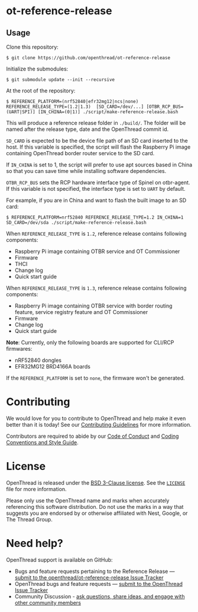 # ot-reference-release

## Usage

Clone this repository:

```
$ git clone https://github.com/openthread/ot-reference-release
```

Initialize the submodules:

```
$ git submodule update --init --recursive
```

At the root of the repository:

```
$ REFERENCE_PLATFORM=(nrf52840|efr32mg12|ncs|none) REFERENCE_RELEASE_TYPE=(1.2|1.3)  [SD_CARD=/dev/...] [OTBR_RCP_BUS=(UART|SPI)] [IN_CHINA=(0|1)] ./script/make-reference-release.bash
```

This will produce a reference release folder in `./build/`. The folder will be
named after the release type, date and the OpenThread commit id.

`SD_CARD` is expected to be the device file path of an SD card inserted to
the host. If this variable is specified, the script will flash the Raspberry Pi
image containing OpenThread border router service to the SD card.

If `IN_CHINA` is set to 1, the script will prefer to use apt sources based in
China so that you can save time while installing software dependencies.

`OTBR_RCP_BUS` sets the RCP hardware interface type of Spinel on otbr-agent.
If this variable is not specified, the interface type is set to `UART` by default.

For example, if you are in China and want to flash the built image to an SD card:

```
$ REFERENCE_PLATFORM=nrf52840 REFERENCE_RELEASE_TYPE=1.2 IN_CHINA=1 SD_CARD=/dev/sda ./script/make-reference-release.bash
```

When `REFERENCE_RELEASE_TYPE` is `1.2`, reference release contains following components:
- Raspberry Pi image containing OTBR service and OT Commissioner
- Firmware
- THCI
- Change log
- Quick start guide

When `REFERENCE_RELEASE_TYPE` is `1.3`, reference release contains following components:
- Raspberry Pi image containing OTBR service with border routing feature, service registry feature and OT Commissioner
- Firmware
- Change log
- Quick start guide

**Note**: Currently, only the following boards are supported for CLI/RCP firmwares:

- nRF52840 dongles
- EFR32MG12 BRD4166A boards

If the `REFERENCE_PLATFORM` is set to `none`, the firmware won't be generated.

# Contributing

We would love for you to contribute to OpenThread and help make it even better than it is today! See our [Contributing Guidelines](https://github.com/openthread/openthread/blob/main/CONTRIBUTING.md) for more information.

Contributors are required to abide by our [Code of Conduct](https://github.com/openthread/openthread/blob/main/CODE_OF_CONDUCT.md) and [Coding Conventions and Style Guide](https://github.com/openthread/openthread/blob/main/STYLE_GUIDE.md).

# License

OpenThread is released under the [BSD 3-Clause license](https://github.com/openthread/ot-reference-release/blob/main/LICENSE). See the [`LICENSE`](https://github.com/openthread/ot-reference-release/blob/main/LICENSE) file for more information.

Please only use the OpenThread name and marks when accurately referencing this software distribution. Do not use the marks in a way that suggests you are endorsed by or otherwise affiliated with Nest, Google, or The Thread Group.

# Need help?

OpenThread support is available on GitHub:

- Bugs and feature requests pertaining to the Reference Release — [submit to the openthread/ot-reference-release Issue Tracker](https://github.com/openthread/ot-reference-release/issues)
- OpenThread bugs and feature requests — [submit to the OpenThread Issue Tracker](https://github.com/openthread/openthread/issues)
- Community Discussion - [ask questions, share ideas, and engage with other community members](https://github.com/openthread/openthread/discussions)
